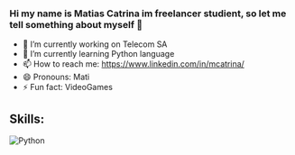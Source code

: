 ### Hi my name is Matias Catrina im freelancer studient, so let me tell something about myself 👋

- 🔭 I’m currently working on Telecom SA
- 🌱 I’m currently learning Python language
- 📫 How to reach me: https://www.linkedin.com/in/mcatrina/
- 😄 Pronouns: Mati
- ⚡ Fun fact: VideoGames

## Skills:
![Python](https://img.shields.io/badge/Python-3DDC84?style=for-the-badge&logo=android&logoColor=white&labelCololr=101010)</br>
